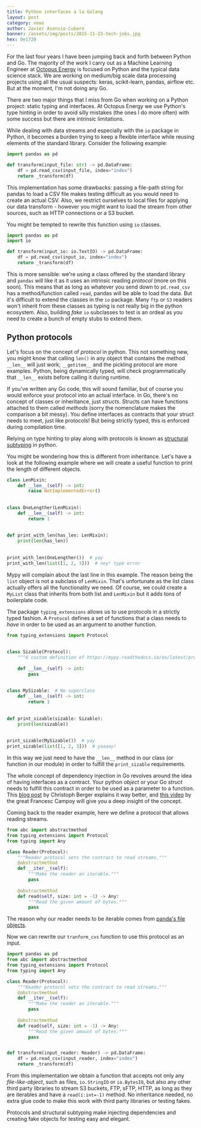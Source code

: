 ```yaml
---
title: Python interfaces a la Golang
layout: post
category: news
author: Javier Asensio-Cubero 
banner: /assets/img/posts/2015-11-23-tech-jobs.jpg
hex: 0e1720
---
```


For the last four years I have been jumping back and forth between Python and Go.
The majority of the work I carry out as a Machine Learning Engineer at [Octopus
Energy](https://octopus.energy/) is focused on Python and the typical
data science stack. We are working on medium/big scale data processing projects
using all the usual suspects: keras, scikit-learn, pandas, airflow etc. But at
the moment, I'm not doing any Go. 

There are two major things that I miss from Go when working on a Python project:
static typing and interfaces. At Octopus Energy we use Python's type
hinting in order to avoid silly mistakes (the ones I do more
often) with some success but there are intrinsic limitations. 

While dealing with data streams and especially with the `io` package in Python,
it becomes a burden trying to keep a flexible interface while reusing elements
of the standard library. Consider the following example:

```python
import pandas as pd

def transform(input_file: str) -> pd.DataFrame:
    df = pd.read_csv(input_file, index="index")
    return _transform(df)
```

This implementation has some drawbacks: passing a file-path string for
pandas to load a CSV file makes testing difficult as you would need to create an
actual CSV. Also, we restrict ourselves to local files for applying our data
transform - however you might want to load the stream from other sources, such as HTTP
connections or a S3 bucket. 

You might be tempted to rewrite this function using `io` classes. 

```python
import pandas as pd
import io

def transform(input_io: io.TextIO) -> pd.DataFrame:
    df = pd.read_csv(input_io, index="index")
    return _transform(df)
```

This is more sensible: we're using a class offered by the standard library and
`pandas` will like it as it uses an intrinsic reading _protocol_ (more on this
soon). This means that as long as whatever you send down to `pd.read_csv` has a
method/function called `read`, pandas will be able to load the data. But it's
difficult to extend the classes in the `io` package.
Many `ftp` or `S3` readers won't inherit from these classes
as typing is not really big in the python ecosystem. Also, building _fake_ `io`
subclasses to test is an ordeal as you need to create a bunch of empty stubs to
extend them.

##  Python protocols

Let's focus on the concept of _protocol_ in python. This not something new, you
might know that calling `len()` in any object that contains the method `__len__`
will just work; `__getitem__`  and the pickling protocol are more examples.
Python, being dynamically typed, will check programmatically that `__len__` exists
before calling it during runtime. 

If you've written any Go code, this will sound familiar, but of course you would
enforce your protocol into an actual interface. In Go, there's no concept of
classes or inheritance, just _structs_. Structs can have functions attached
to them called _methods_ (sorry the nomenclature makes the comparison a bit
messy). You define interfaces as contracts that your struct needs to meet, just
like protocols! But being strictly typed, this is enforced during compilation
time. 

Relying on type hinting to play along with protocols is known as [structural
subtyping](https://www.python.org/dev/peps/pep-0544/) in python.

You might be wondering how this is different from inheritance. Let's have a look
at the following example where we will create a useful function to print the
length of different objects.

```python
class LenMixin:                                        
    def __len__(self) -> int:                          
        raise NotImplementedError()                    
                                                       
                                                       
class OneLengther(LenMixin):                           
    def __len__(self) -> int:                          
        return 1                                       
                                                       
                                                       
def print_with_len(has_len: LenMixin):                 
    print(len(has_len))                                
                                                       
                                                       
print_with_len(OneLengther())  # yay                   
print_with_len(list([1, 2, 3]))  # ney! type error     
```

Mypy will complain about the last line in this example. The reason being the
`list` object is not a subclass of `LenMixin`. That's unfortunate as the list
class actually offers all the functionality we need. Of course, we could create
a `MyList` class that inherits from both list and `LenMixin` but it adds tons of
boilerplate code.

The package `typing_extensions` allows us to use protocols in a strictly typed
fashion. A `Protocol` defines a set of functions that a class needs to _have_ in
order to be used as an argument to another function. 
```python
from typing_extensions import Protocol                                                                        
                                                                                                              
                                                                                                              
class Sizable(Protocol):                                                                                      
    """A custom definition of https://mypy.readthedocs.io/en/latest/protocols.html#sized """                  
                                                                                                              
    def __len__(self) -> int:                                                                                 
        pass                                                                                                  
                                                                                                              
                                                                                                              
class MySizable:  # No superclass                                                                             
    def __len__(self) -> int:                                                                                 
        return 1                                                                                              
                                                                                                              
                                                                                                              
def print_sizable(sizable: Sizable):                                                                          
    print(len(sizable))                                                                                       
                                                                                                              
                                                                                                              
print_sizable(MySizable())  # yay                                                                             
print_sizable(list([1, 2, 3]))  # yaaaay!                                                                     
```

In this way we just need to have the `__len__` method in our class (or function
in our module) in order to fulfill the `print_sizable` requirements. 

The whole concept of dependency injection in Go revolves around the idea of
having interfaces as a contract. Your python _object_ or your Go _struct_ needs
to fulfill this contract in order to be used as a parameter to a function. This
[blog post](https://appliedgo.net/di/) by Christoph Berger explains it way
better, and [this video](https://www.youtube.com/watch%3Fv%3DifBUfIb7kdo) by the
great Francesc Campoy will give you a deep insight of the concept.

Coming back to the reader example, here we define a protocol that allows reading
streams.
```python
from abc import abstractmethod
from typing_extensions import Protocol
from typing import Any

class Reader(Protocol):
    """Reader protocol sets the contract to read streams."""
    @abstractmethod
    def __iter__(self):
        """Make the reader an iterable."""
        pass
    
    @abstractmethod
    def read(self, size: int = -1) -> Any:
        """Read the given amount of bytes."""
        pass
```

The reason why our reader needs to be iterable comes from [panda's file
objects](https://github.com/pandas-dev/pandas/blob/master/pandas/core/dtypes/inference.py%23L194).

Now we can rewrite our `tranform_cvs` function to use this protocol as an input.

```python
import pandas as pd
from abc import abstractmethod
from typing_extensions import Protocol
from typing import Any

class Reader(Protocol):
    """Reader protocol sets the contract to read streams."""
    @abstractmethod
    def __iter__(self):
        """Make the reader an iterable."""
        pass
    
    @abstractmethod
    def read(self, size: int = -1) -> Any:
        """Read the given amount of bytes."""
        pass


def transform(input_reader: Reader) -> pd.DataFrame:
    df = pd.read_csv(input_reader, index="index")
    return _transform(df)

```
From this implementation we obtain a function that accepts not only any
_file-like-object_, such as files, `io.StringIO` or `io.BytesIO`, but also any
other third party libraries to stream S3 buckets, FTP, sFTP, HTTP, as long as
they are iterables and have a `read(i:int=-1)` method. No inheritance needed, no
extra glue code to make this work with third party libraries or testing fakes.

Protocols and structural subtyping make injecting dependencies and creating fake
objects for testing easy and elegant.
